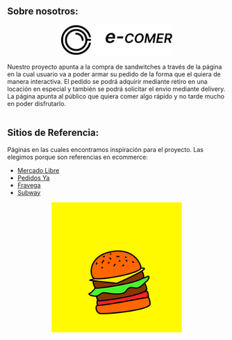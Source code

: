 









<h2>Sobre nosotros:</h2><div>   <p align="center">
<img width="257" height="72" src="/src/assets/to_readme/logo.png">
</p>
Nuestro proyecto apunta a la compra de sandwitches a través de la página en la cual usuario va a poder armar su pedido de la forma que el quiera de manera interactiva. El pedido se podrá adquirir mediante retiro en una locación en especial y también se podrá solicitar el envio mediante delivery. La página apunta al público que quiera comer algo rápido y no tarde mucho en poder disfrutarlo.

<br/>

<br/>
<h2>Sitios de Referencia:</h2>
<div>
<p>Páginas en las cuales encontramos inspiración para el proyecto. Las elegimos porque son referencias en ecommerce:    </p>

 <ul>
        <li><a href="https://www.mercadolibre.com.ar">Mercado Libre</a></li>
        <li><a href="https://www.pedidosya.com.ar">Pedidos Ya</a></li>
        <li><a href="https://www.fravega.com">Fravega</a></li>
        <li><a href="https://www.subway.com/es-AR">Subway</a></li>
      </ul>
</div>

<p align="center">
<img width="300" height="300" src="/src/assets/to_readme/splashhamb.gif">
</p>



